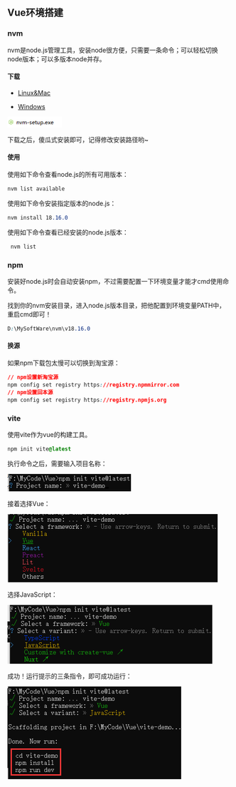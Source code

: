 ## Vue环境搭建

### nvm

nvm是node.js管理工具，安装node很方便，只需要一条命令；可以轻松切换node版本；可以多版本node并存。

#### 下载

+ [Linux&Mac](https://github.com/nvm-sh/nvm)

+ [Windows](https://github.com/coreybutler/nvm-windows)

![image-20230424225216880](assets/image-20230424225216880.png)

下载之后，傻瓜式安装即可，记得修改安装路径哟~

#### 使用

使用如下命令查看node.js的所有可用版本：

```css
nvm list available
```

使用如下命令安装指定版本的node.js：

```css
nvm install 18.16.0
```

使用如下命令查看已经安装的node.js版本：

```css
 nvm list
```

### npm

安装好node.js时会自动安装npm，不过需要配置一下环境变量才能才cmd使用命令。

找到你的nvm安装目录，进入node.js版本目录，把他配置到环境变量PATH中，重启cmd即可！

```css
D:\MySoftWare\nvm\v18.16.0
```

#### 换源

如果npm下载包太慢可以切换到淘宝源：

```css
// npm设置新淘宝源
npm config set registry https://registry.npmmirror.com
// npm设置回本源
npm config set registry https://registry.npmjs.org
```



### vite

使用vite作为vue的构建工具。

```css
npm init vite@latest
```

执行命令之后，需要输入项目名称：

![image-20230424230645478](assets/image-20230424230645478.png)

接着选择Vue：

![image-20230424230727777](assets/image-20230424230727777.png)

选择JavaScript：

![image-20230424230745426](assets/image-20230424230745426.png)

成功！运行提示的三条指令，即可成功运行：

![image-20230424230831061](assets/image-20230424230831061.png)